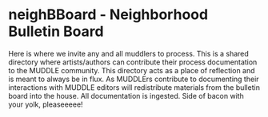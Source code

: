 # neighBBoard - Neighborhood Bulletin Board  
Here is where we invite any and all muddlers to process. This is a shared directory where artists/authors can contribute their process documentation to the MUDDLE community. This directory acts as a place of reflection and is meant to always be in flux.  As MUDDLErs contribute to documenting their interactions with MUDDLE editors will redistribute materials from the bulletin board into the house. All documentation is ingested. Side of bacon with your yolk, pleaseeeee!

